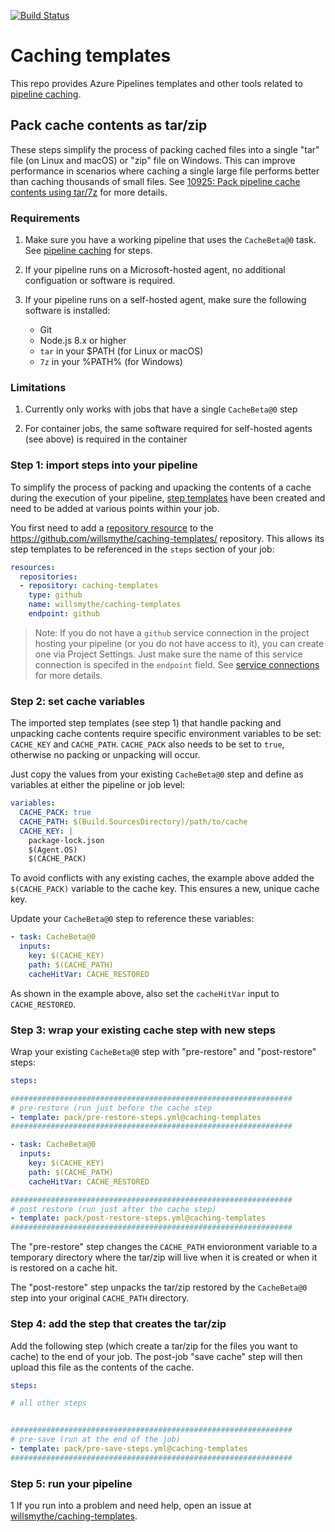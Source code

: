 [![Build Status](https://dev.azure.com/willsmythe/caching-templates/_apis/build/status/willsmythe.caching-templates?branchName=master)](https://dev.azure.com/willsmythe/caching-templates/_build/latest?definitionId=54&branchName=master)



# Caching templates

This repo provides Azure Pipelines templates and other tools related to [pipeline caching](https://aka.ms/pipeline-caching-docs).

## Pack cache contents as tar/zip

These steps simplify the process of packing cached files into a single "tar" file (on Linux and macOS) or "zip" file on Windows. This can improve performance in scenarios where caching a single large file performs better than caching thousands of small files. See [10925: Pack pipeline cache contents using tar/7z](https://github.com/microsoft/azure-pipelines-tasks/issues/10925) for more details.

### Requirements

1. Make sure you have a working pipeline that uses the `CacheBeta@0` task. See [pipeline caching](https://aka.ms/pipeline-caching-docs) for steps.

2. If your pipeline runs on a Microsoft-hosted agent, no additional configuation or software is required.

3. If your pipeline runs on a self-hosted agent, make sure the following software is installed:
   * Git
   * Node.js 8.x or higher
   * `tar` in your $PATH (for Linux or macOS)
   * `7z` in your %PATH% (for Windows)

### Limitations

1. Currently only works with jobs that have a single `CacheBeta@0` step

2. For container jobs, the same software required for self-hosted agents (see above) is required in the container

### Step 1: import steps into your pipeline

To simplify the process of packing and upacking the contents of a cache during the execution of your pipeline, [step templates](https://docs.microsoft.com/azure/devops/pipelines/process/templates?view=azure-devops#using-other-repositories) have been created and need to be added at various points within your job. 

You first need to add a [repository resource](https://docs.microsoft.com/azure/devops/pipelines/yaml-schema?view=azure-devops&tabs=schema#resources) to the https://github.com/willsmythe/caching-templates/ repository. This allows its step templates to be referenced in the `steps` section of your job:

```yaml
resources:
  repositories:
  - repository: caching-templates
    type: github
    name: willsmythe/caching-templates
    endpoint: github
```

> Note: If you do not have a `github` service connection in the project hosting your pipeline (or you do not have access to it), you can create one via Project Settings. Just make sure the name of this service connection is specifed in the `endpoint` field. See [service connections](https://docs.microsoft.com/azure/devops/pipelines/library/service-endpoints?view=azure-devops&tabs=yaml) for more details.

### Step 2: set cache variables

The imported step templates (see step 1) that handle packing and unpacking cache contents require specific environment variables to be set: `CACHE_KEY` and `CACHE_PATH`. `CACHE_PACK` also needs to be set to `true`, otherwise no packing or unpacking will occur.

Just copy the values from your existing `CacheBeta@0` step and define as variables at either the pipeline or job level:

```yaml
variables:
  CACHE_PACK: true
  CACHE_PATH: $(Build.SourcesDirectory)/path/to/cache
  CACHE_KEY: |
    package-lock.json
    $(Agent.OS)
    $(CACHE_PACK)
```

To avoid conflicts with any existing caches, the example above added the `$(CACHE_PACK)` variable to the cache key. This ensures a new, unique cache key.

Update your `CacheBeta@0` step to reference these variables:

```yaml
- task: CacheBeta@0
  inputs:
    key: $(CACHE_KEY)
    path: $(CACHE_PATH)
    cacheHitVar: CACHE_RESTORED
```

As shown in the example above, also set the `cacheHitVar` input to `CACHE_RESTORED`. 

### Step 3: wrap your existing cache step with new steps

Wrap your existing `CacheBeta@0` step with "pre-restore" and "post-restore" steps:

```yaml
steps:

###############################################################
# pre-restore (run just before the cache step
- template: pack/pre-restore-steps.yml@caching-templates
###############################################################

- task: CacheBeta@0
  inputs:
    key: $(CACHE_KEY)
    path: $(CACHE_PATH)
    cacheHitVar: CACHE_RESTORED

###############################################################
# post restore (run just after the cache step)
- template: pack/post-restore-steps.yml@caching-templates
###############################################################
```

The "pre-restore" step changes the `CACHE_PATH` envioronment variable to a temporary directory where the tar/zip will live when it is created or when it is restored on a cache hit.

The "post-restore" step unpacks the tar/zip restored by the `CacheBeta@0` step into your original `CACHE_PATH` directory.

### Step 4: add the step that creates the tar/zip

Add the following step (which create a tar/zip for the files you want to cache) to the end of your job. The post-job "save cache" step will then upload this file as the contents of the cache.

```yaml
steps:

# all other steps 


###############################################################
# pre-save (run at the end of the job)
- template: pack/pre-save-steps.yml@caching-templates
###############################################################
```

### Step 5: run your pipeline
1
If you run into a problem and need help, open an issue at [willsmythe/caching-templates](https://github.com/willsmythe/caching-templates/issues).
